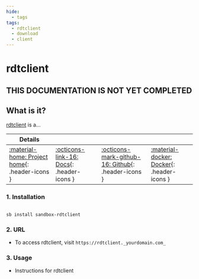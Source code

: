 ```yaml
---
hide:
  - tags
tags:
  - rdtclient
  - download
  - client
---
```


# rdtclient

## THIS DOCUMENTATION IS NOT YET COMPLETED

## What is it?

[rdtclient](https://rdtclient.url) is a...

| Details     |             |             |             |
|-------------|-------------|-------------|-------------|
| [:material-home: Project home](https://rdtclient.url){: .header-icons } | [:octicons-link-16: Docs](https://rdtclient.docs.url){: .header-icons } | [:octicons-mark-github-16: Github](https://github.com/rdtclient/rdtclient){: .header-icons } | [:material-docker: Docker](https://hub.docker.com/r/rdtclient/rdtclient){: .header-icons }|

### 1. Installation

``` shell

sb install sandbox-rdtclient

```

### 2. URL

- To access rdtclient, visit `https://rdtclient._yourdomain.com_`

### 3. Usage

- Instructions for rdtclient
